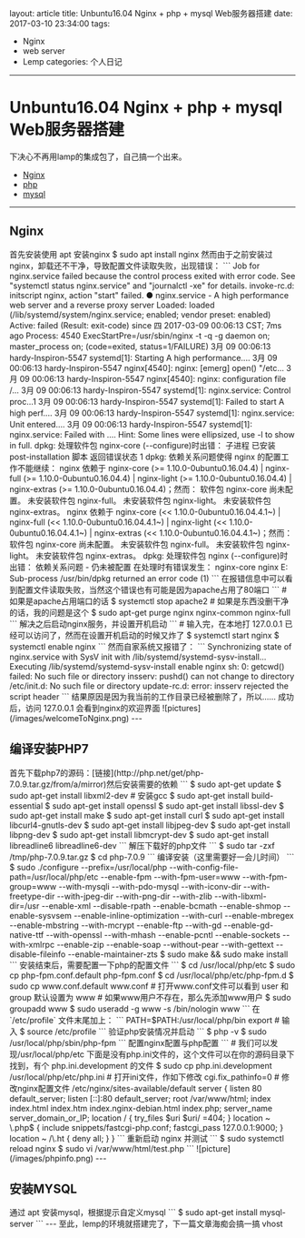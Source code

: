layout: article
title: Unbuntu16.04 Nginx + php + mysql Web服务器搭建
date: 2017-03-10 23:34:00
tags:
- Nginx
- web server
- Lemp
categories: 个人日记
---
# Unbuntu16.04 Nginx + php + mysql Web服务器搭建
下决心不再用lamp的集成包了，自己搞一个出来。
- [Nginx](#nginx)
- [php](#php)
- [mysql](#mysql)
---
<h2 id='nginx'>Nginx</h2>
首先安装使用 apt 安装nginx
$ sudo apt install nginx
然而由于之前安装过nginx，卸载还不干净，导致配置文件读取失败，出现错误：
```
Job for nginx.service failed because the control process exited with error code. See "systemctl status nginx.service" and "journalctl -xe" for details.
invoke-rc.d: initscript nginx, action "start" failed.
● nginx.service - A high performance web server and a reverse proxy server
   Loaded: loaded (/lib/systemd/system/nginx.service; enabled; vendor preset: enabled)
   Active: failed (Result: exit-code) since 四 2017-03-09 00:06:13 CST; 7ms ago
  Process: 4540 ExecStartPre=/usr/sbin/nginx -t -q -g daemon on; master_process on; (code=exited, status=1/FAILURE)
3月 09 00:06:13 hardy-Inspiron-5547 systemd[1]: Starting A high performance....
3月 09 00:06:13 hardy-Inspiron-5547 nginx[4540]: nginx: [emerg] open() "/etc...
3月 09 00:06:13 hardy-Inspiron-5547 nginx[4540]: nginx: configuration file /...
3月 09 00:06:13 hardy-Inspiron-5547 systemd[1]: nginx.service: Control proc...1
3月 09 00:06:13 hardy-Inspiron-5547 systemd[1]: Failed to start A high perf....
3月 09 00:06:13 hardy-Inspiron-5547 systemd[1]: nginx.service: Unit entered....
3月 09 00:06:13 hardy-Inspiron-5547 systemd[1]: nginx.service: Failed with ....
Hint: Some lines were ellipsized, use -l to show in full.
dpkg: 处理软件包 nginx-core (--configure)时出错：
 子进程 已安装 post-installation 脚本 返回错误状态 1
dpkg: 依赖关系问题使得 nginx 的配置工作不能继续：
 nginx 依赖于 nginx-core (>= 1.10.0-0ubuntu0.16.04.4) | nginx-full (>= 1.10.0-0ubuntu0.16.04.4) | nginx-light (>= 1.10.0-0ubuntu0.16.04.4) | nginx-extras (>= 1.10.0-0ubuntu0.16.04.4)；然而：
  软件包 nginx-core 尚未配置。
  未安装软件包 nginx-full。
  未安装软件包 nginx-light。
  未安装软件包 nginx-extras。
 nginx 依赖于 nginx-core (<< 1.10.0-0ubuntu0.16.04.4.1~) | nginx-full (<< 1.10.0-0ubuntu0.16.04.4.1~) | nginx-light (<< 1.10.0-0ubuntu0.16.04.4.1~) | nginx-extras (<< 1.10.0-0ubuntu0.16.04.4.1~)；然而：
  软件包 nginx-core 尚未配置。
  未安装软件包 nginx-full。
  未安装软件包 nginx-light。
  未安装软件包 nginx-extras。
dpkg: 处理软件包 nginx (--configure)时出错：
 依赖关系问题 - 仍未被配置
在处理时有错误发生：
 nginx-core
 nginx
E: Sub-process /usr/bin/dpkg returned an error code (1)
```
在报错信息中可以看到配置文件读取失败，当然这个错误也有可能是因为apache占用了80端口
```
# 如果是apache占用端口的话
$ systemctl stop apache2
# 如果是东西没删干净的话，我的问题是这个
$ sudo apt-get purge nginx nginx-common nginx-full
```
解决之后启动nginx服务，并设置开机启动
```
# 输入完，在本地打 127.0.0.1 已经可以访问了，然而在设置开机启动的时候又炸了
$ systemctl start nginx
$ systemctl enable nginx
```
然而自家系统又报错了：
```
Synchronizing state of nginx.service with SysV init with /lib/systemd/systemd-sysv-install...
Executing /lib/systemd/systemd-sysv-install enable nginx
sh: 0: getcwd() failed: No such file or directory
insserv: pushd() can not change to directory /etc/init.d: No such file or directory
update-rc.d: error: insserv rejected the script header
```
结果原因是因为我当前的工作目录已经被删除了，所以……
成功后，访问 127.0.0.1 会看到nginx的欢迎界面
![pictures](/images/welcomeToNginx.png)
---
<h2 id='php'>编译安装PHP7</h2>
首先下载php7的源码：[链接](http://php.net/get/php-7.0.9.tar.gz/from/a/mirror)然后安装需要的依赖
```
$ sudo apt-get update
$ sudo apt-get install libxml2-dev
# 安装gcc
$ sudo apt-get install build-essential
$ sudo apt-get install openssl
$ sudo apt-get install libssl-dev
$ sudo apt-get install make
$ sudo apt-get install curl
$ sudo apt-get install libcurl4-gnutls-dev
$ sudo apt-get install libjpeg-dev
$ sudo apt-get install libpng-dev
$ sudo apt-get install libmcrypt-dev
$ sudo apt-get install libreadline6 libreadline6-dev
```
解压下载好的php文件
```
$ sudo tar -zxf /tmp/php-7.0.9.tar.gz
$ cd php-7.0.9
```
编译安装（这里需要好一会儿时间）
```
$ sudo ./configure --prefix=/usr/local/php --with-config-file-path=/usr/local/php/etc --enable-fpm --with-fpm-user=www --with-fpm-group=www --with-mysqli --with-pdo-mysql --with-iconv-dir --with-freetype-dir --with-jpeg-dir --with-png-dir --with-zlib --with-libxml-dir=/usr --enable-xml --disable-rpath --enable-bcmath --enable-shmop --enable-sysvsem --enable-inline-optimization --with-curl --enable-mbregex --enable-mbstring --with-mcrypt --enable-ftp --with-gd --enable-gd-native-ttf --with-openssl --with-mhash --enable-pcntl --enable-sockets --with-xmlrpc --enable-zip --enable-soap --without-pear --with-gettext --disable-fileinfo --enable-maintainer-zts
$ sudo make && sudo make install
```
安装结束后，需要配置一下php的配置文件
```
$ cd /usr/local/php/etc
$ sudo cp php-fpm.conf.default php-fpm.conf
$ cd /usr/local/php/etc/php-fpm.d
$ sudo cp www.conf.default www.conf
# 打开www.conf文件可以看到 user 和 group 默认设置为 www
# 如果www用户不存在，那么先添加www用户
$ sudo groupadd www
$ sudo useradd -g www -s /bin/nologin www
```
在 `/etc/profile` 文件末尾加上：
```
PATH=$PATH:/usr/local/php/bin
export
# 输入
$ source /etc/profile
```
验证php安装情况并启动
```
$ php -v
$ sudo /usr/local/php/sbin/php-fpm
```
配置nginx配置与php配置
```
# 我们可以发现/usr/local/php/etc 下面是没有php.ini文件的，这个文件可以在你的源码目录下找到，有个 php.ini.development 的文件
$ sudo cp php.ini.development /usr/local/php/etc/php.ini
# 打开ini文件，作如下修改
cgi.fix_pathinfo=0
# 修改nginx配置文件 /etc/nginx/sites-available/default
server {
	listen 80 default_server;
	listen [::]:80 default_server;
	root /var/www/html;
	index index.html index.htm index.nginx-debian.html index.php;
	server_name server_domain_or_IP;
	location / {
		try_files $uri $uri/ =404;
	}
	location ~ \.php$ {
		include snippets/fastcgi-php.conf;
		fastcgi_pass 127.0.0.1:9000;
	}
	location ~ /\.ht {
		deny all;
	}
}
```
重新启动 nginx 并测试
```
$ sudo systemctl reload nginx
$ sudo vi /var/www/html/test.php
<?php
    echo phpinfo();
?>
```
![picture](/images/phpinfo.png)
---
<h2 id='mysql'>安装MYSQL</h2>
通过 apt 安装mysql，根据提示自定义mysql
```
$ sudo apt-get install mysql-server
```
---
至此，lemp的环境就搭建完了，下一篇文章海痴会搞一搞 vhost
